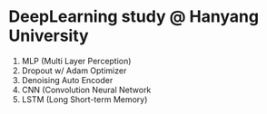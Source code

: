 # DeepLearning study @ Hanyang University
1. MLP (Multi Layer Perception)
2. Dropout w/ Adam Optimizer
3. Denoising Auto Encoder
4. CNN (Convolution Neural Network
5. LSTM (Long Short-term Memory)
